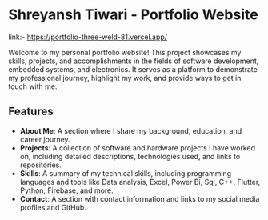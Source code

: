 # Shreyansh Tiwari - Portfolio Website
link:- https://portfolio-three-weld-81.vercel.app/

Welcome to my personal portfolio website! This project showcases my skills, projects, and accomplishments in the fields of software development, embedded systems, and electronics. It serves as a platform to demonstrate my professional journey, highlight my work, and provide ways to get in touch with me.

## Features

- **About Me**: A section where I share my background, education, and career journey.
- **Projects**: A collection of software and hardware projects I have worked on, including detailed descriptions, technologies used, and links to repositories.
- **Skills**: A summary of my technical skills, including programming languages and tools like Data analysis, Excel, Power Bi, Sql, C++, Flutter, Python, Firebase, and more.
- **Contact**: A section with contact information and links to my social media profiles and GitHub.
